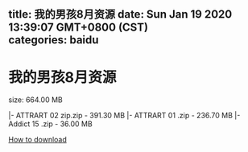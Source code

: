 
title: 我的男孩8月资源
date: Sun Jan 19 2020 13:39:07 GMT+0800 (CST)    
categories: baidu
---

# 我的男孩8月资源
size: 664.00 MB
 
 
|- ATTRART 02 zip.zip - 391.30 MB
|- ATTRART 01 .zip - 236.70 MB
|- Addict 15 .zip - 36.00 MB

[How to download](https://bpcam.bemobtrk.com/go/2ceec3aa-1ca2-46d6-b9ff-aaa5c184517c?jno=4080)